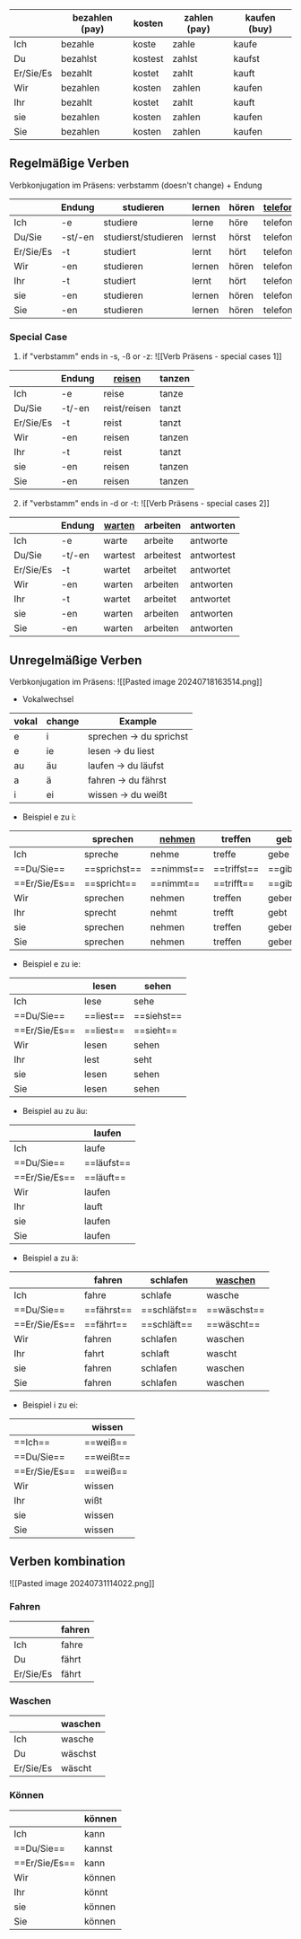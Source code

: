 
|           | bezahlen (pay) | kosten  | zahlen (pay) | kaufen (buy) |
| --------- | -------------- | ------- | ------------ | ------------ |
| Ich       | bezahle        | koste   | zahle        | kaufe        |
| Du        | bezahlst       | kostest | zahlst       | kaufst       |
| Er/Sie/Es | bezahlt        | kostet  | zahlt        | kauft        |
| Wir       | bezahlen       | kosten  | zahlen       | kaufen       |
| Ihr       | bezahlt        | kostet  | zahlt        | kauft        |
| sie       | bezahlen       | kosten  | zahlen       | kaufen       |
| Sie       | bezahlen       | kosten  | zahlen       | kaufen       |
## Regelmäßige Verben 

Verbkonjugation im Präsens: verbstamm (doesn't change) + Endung 

|           | Endung  | studieren           | lernen | hören | [telefonieren](obsidian://open?vault=Germanistik&file=Vocabulary%2FW%C3%B6rterbuch) | sagen | [machen](obsidian://open?vault=Germanistik&file=Vocabulary%2FW%C3%B6rterbuch) |
| --------- | ------- | ------------------- | ------ | ----- | ----------------------------------------------------------------------------------- | ----- | ----------------------------------------------------------------------------- |
| Ich       | -e      | studiere            | lerne  | höre  | telefoniere                                                                         | sage  | mache                                                                         |
| Du/Sie    | -st/-en | studierst/studieren | lernst | hörst | telefonierst                                                                        | sagst | machst                                                                        |
| Er/Sie/Es | -t      | studiert            | lernt  | hört  | telefoniert                                                                         | sagt  | macht                                                                         |
| Wir       | -en     | studieren           | lernen | hören | telefonieren                                                                        | sagen | machen                                                                        |
| Ihr       | -t      | studiert            | lernt  | hört  | telefoniert                                                                         | sagt  | macht                                                                         |
| sie       | -en     | studieren           | lernen | hören | telefonieren                                                                        | sagen | machen                                                                        |
| Sie       | -en     | studieren           | lernen | hören | telefonieren                                                                        | sagen | machen                                                                        |
### Special Case

1) if "verbstamm" ends in -s, -ß or -z:
![[Verb Präsens - special cases 1]]

|           | Endung | [reisen](obsidian://open?vault=Germanistik&file=Vocabulary%2FW%C3%B6rterbuch) | tanzen |
| --------- | ------ | ----------------------------------------------------------------------------- | ------ |
| Ich       | -e     | reise                                                                         | tanze  |
| Du/Sie    | -t/-en | reist/reisen                                                                  | tanzt  |
| Er/Sie/Es | -t     | reist                                                                         | tanzt  |
| Wir       | -en    | reisen                                                                        | tanzen |
| Ihr       | -t     | reist                                                                         | tanzt  |
| sie       | -en    | reisen                                                                        | tanzen |
| Sie       | -en    | reisen                                                                        | tanzen |
2) if "verbstamm" ends in -d or -t:
![[Verb Präsens - special cases 2]]

|           | Endung | [warten](obsidian://open?vault=Germanistik&file=Vocabulary%2FW%C3%B6rterbuch) | arbeiten  | antworten  |
| --------- | ------ | ----------------------------------------------------------------------------- | --------- | ---------- |
| Ich       | -e     | warte                                                                         | arbeite   | antworte   |
| Du/Sie    | -t/-en | wartest                                                                       | arbeitest | antwortest |
| Er/Sie/Es | -t     | wartet                                                                        | arbeitet  | antwortet  |
| Wir       | -en    | warten                                                                        | arbeiten  | antworten  |
| Ihr       | -t     | wartet                                                                        | arbeitet  | antwortet  |
| sie       | -en    | warten                                                                        | arbeiten  | antworten  |
| Sie       | -en    | warten                                                                        | arbeiten  | antworten  |

## Unregelmäßige Verben

Verbkonjugation im Präsens: 
![[Pasted image 20240718163514.png]]

- Vokalwechsel 

| vokal | change | Example                 |
| ----- | ------ | ----------------------- |
| e     | i      | sprechen -> du sprichst |
| e     | ie     | lesen -> du liest       |
| au    | äu     | laufen -> du läufst     |
| a     | ä      | fahren -> du fährst     |
| i     | ei     | wissen -> du weißt      |
+ Beispiel e zu i: 

|               | sprechen     | [nehmen]() | treffen     | geben     | essen    | helfen |
| ------------- | ------------ | ---------- | ----------- | --------- | -------- | ------ |
| Ich           | spreche      | nehme      | treffe      | gebe      | esse     | helfe  |
| ==Du/Sie==    | ==sprichst== | ==nimmst== | ==triffst== | ==gibst== | ==isst== | ==hilfst== |
| ==Er/Sie/Es== | ==spricht==  | ==nimmt==  | ==trifft==  | ==gibt==  | ==isst== | ==hilft==  |
| Wir           | sprechen     | nehmen     | treffen     | geben     | essen    | helfen |
| Ihr           | sprecht      | nehmt      | trefft      | gebt      | esst     | helft  |
| sie           | sprechen     | nehmen     | treffen     | geben     | essen    | helfen |
| Sie           | sprechen     | nehmen     | treffen     | geben     | essen    | helfen |

 + Beispiel e zu ie: 
 
|               | lesen     | sehen  |
| ------------- | --------- | ------ |
| Ich           | lese      | sehe   |
| ==Du/Sie==    | ==liest== | ==siehst== |
| ==Er/Sie/Es== | ==liest== | ==sieht==  |
| Wir           | lesen     | sehen  |
| Ihr           | lest      | seht   |
| sie           | lesen     | sehen  |
| Sie           | lesen     | sehen  |
* Beispiel au zu äu: 

|               | laufen     |
| ------------- | ---------- |
| Ich           | laufe      |
| ==Du/Sie==    | ==läufst== |
| ==Er/Sie/Es== | ==läuft==  |
| Wir           | laufen     |
| Ihr           | lauft      |
| sie           | laufen     |
| Sie           | laufen     |

* Beispiel a zu ä: 

|               | fahren     | schlafen     | [waschen](obsidian://open?vault=Germanistik&file=Vocabulary%2FW%C3%B6rterbuch) |
| ------------- | ---------- | ------------ | ------------------------------------------------------------------------------ |
| Ich           | fahre      | schlafe      | wasche                                                                         |
| ==Du/Sie==    | ==fährst== | ==schläfst== | ==wäschst==                                                                    |
| ==Er/Sie/Es== | ==fährt==  | ==schläft==  | ==wäscht==                                                                     |
| Wir           | fahren     | schlafen     | waschen                                                                        |
| Ihr           | fahrt      | schlaft      | wascht                                                                         |
| sie           | fahren     | schlafen     | waschen                                                                        |
| Sie           | fahren     | schlafen     | waschen                                                                        |
 * Beispiel i zu ei: 

|               | wissen    |
| ------------- | --------- |
| ==Ich==       | ==weiß==  |
| ==Du/Sie==    | ==weißt== |
| ==Er/Sie/Es== | ==weiß==  |
| Wir           | wissen    |
| Ihr           | wißt      |
| sie           | wissen    |
| Sie           | wissen    |

## Verben kombination 

![[Pasted image 20240731114022.png]]

### Fahren

|           | fahren |
| --------- | ------ |
| Ich       | fahre  |
| Du        | fährt  |
| Er/Sie/Es | fährt  |
### Waschen

|           | waschen |
| --------- | ------- |
| Ich       | wasche  |
| Du        | wäschst |
| Er/Sie/Es | wäscht  |

### Können

|               | können |
| ------------- | ------ |
| Ich           | kann   |
| ==Du/Sie==    | kannst |
| ==Er/Sie/Es== | kann   |
| Wir           | können |
| Ihr           | könnt  |
| sie           | können |
| Sie           | können |
